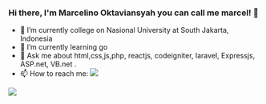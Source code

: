 ### Hi there, I'm Marcelino Oktaviansyah you can call me marcel! 👋

- 🔭 I’m currently college on Nasional University at South Jakarta, Indonesia
- 🌱 I’m currently learning go
- 💬 Ask me about html,css,js,php, reactjs, codeigniter, laravel, Expressjs, ASP.net, VB.net .
- 📫 How to reach me: [<img src="https://img.shields.io/badge/Instagram-E4405F?style=for-the-badge&logo=instagram&logoColor=white">](https://www.instagram.com/marcel.okta)
<img align="center" src="https://github-readme-stats.vercel.app/api/top-langs/?username=marcelino230&theme=dark&hide_langs_below=1" /> 
